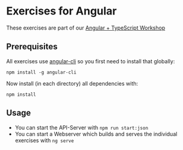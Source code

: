 # Exercises for Angular

These exercises are part of our [Angular + TypeScript Workshop](https://jsperts.de/in-house-schulungen/angular-typescript)

## Prerequisites

All exercises use [angular-cli](https://github.com/angular/angular-cli) so you first need to install that globally:

```
npm install -g angular-cli
```

Now install (in each directory) all dependencies with:

```
npm install
```

## Usage

* You can start the API-Server with `npm run start:json`
* You can start a Webserver which builds and serves the individual exercises with `ng serve`
